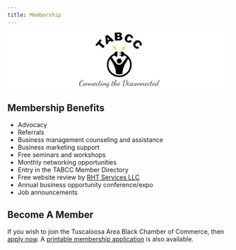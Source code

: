 ```yaml
---
title: Membership
---
```


<div class="text-center pb-3">
<img src="/images/headerlogo.jpg" alt="TABCC logo and motto - TABCC, Connecting the Disconnected" >
</div>

## Membership Benefits

* Advocacy
* Referrals
* Business management counseling and assistance
* Business marketing support
* Free seminars and workshops
* Monthly networking opportunities
* Entry in the TABCC Member Directory
* Free website review by [RHT Services LLC](https://rhtservices.net)
* Annual business opportunity conference/expo
* Job announcements

## Become A Member

If you wish to join the Tuscaloosa Area Black Chamber of Commerce, then 
[apply now](/membershipapply.php). A
[printable membership application](/files/TABCC_Interest_Membership_20171128.pdf)
is also available.

